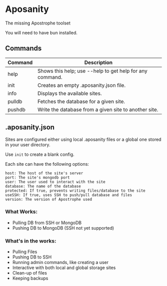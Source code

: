 # Aposanity
The missing Apostrophe toolset

You will need to have bun installed.

## Commands
| Command | Description                                             |
|---------|---------------------------------------------------------|
| help    | Shows this help; use --help to get help for any command.|
| init    | Creates an empty .aposanity.json file.                  |
| info    | Displays the available sites.                           |
| pulldb  | Fetches the database for a given site.                  |
| pushdb  | Write the database from a given site to another site.   |
  
## .aposanity.json
Sites are configured either using local .aposanity files or a global one stored
in your user directory.

Use `init` to create a blank config.

Each site can have the following options:

```
host: The host of the site's server
port: The site's mongodb port
user: The user used to interact with the site
database: The name of the database
protected: If true, prevents writing files/database to the site
useSSH: If true, uses SSH to push/pull database and files
version: The version of Apostrophe used
```

### What Works:
* Pulling DB from SSH or MongoDB
* Pushing DB to MongoDB (SSH not yet supported)

### What's in the works:
* Pulling Files
* Pushing DB to SSH
* Running admin commands, like creating a user
* Interactive with both local and global storage sites
* Clean-up of files
* Keeping backups
